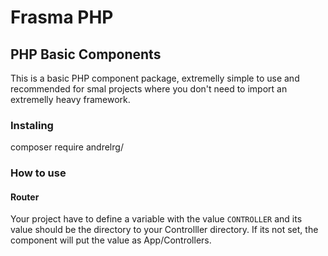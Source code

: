 # Frasma PHP

## PHP Basic Components
This is a basic PHP component package, extremelly simple to use and recommended for smal projects where you don't need to import an extremelly heavy framework.

### Instaling
composer require andrelrg/

### How to use
#### Router
Your project have to define a variable with the value `CONTROLLER` and its value should be the directory to your Controlller directory. If its not set, the component will put the value as App/Controllers.
<br>
